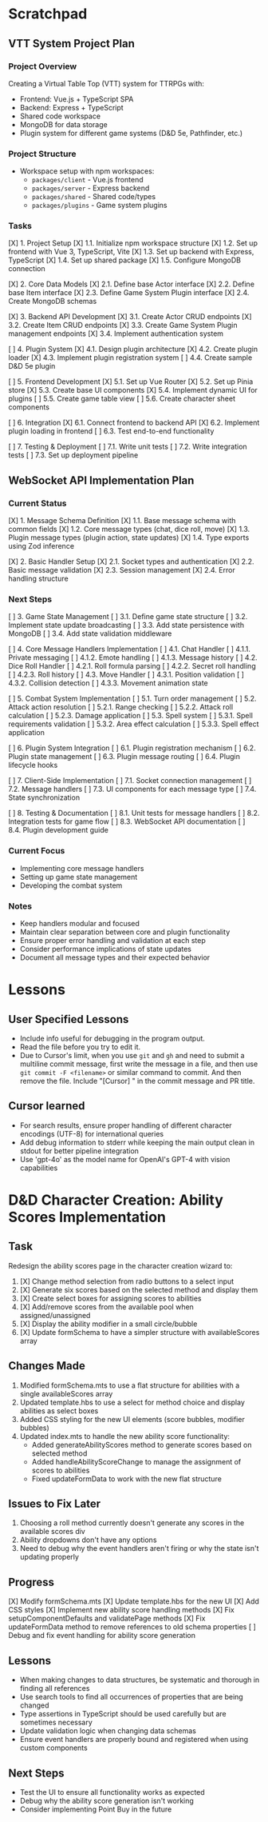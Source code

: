 # Scratchpad

## VTT System Project Plan

### Project Overview
Creating a Virtual Table Top (VTT) system for TTRPGs with:
- Frontend: Vue.js + TypeScript SPA
- Backend: Express + TypeScript
- Shared code workspace
- MongoDB for data storage
- Plugin system for different game systems (D&D 5e, Pathfinder, etc.)

### Project Structure
- Workspace setup with npm workspaces:
  - `packages/client` - Vue.js frontend
  - `packages/server` - Express backend
  - `packages/shared` - Shared code/types
  - `packages/plugins` - Game system plugins

### Tasks
[X] 1. Project Setup
  [X] 1.1. Initialize npm workspace structure
  [X] 1.2. Set up frontend with Vue 3, TypeScript, Vite
  [X] 1.3. Set up backend with Express, TypeScript
  [X] 1.4. Set up shared package
  [X] 1.5. Configure MongoDB connection

[X] 2. Core Data Models
  [X] 2.1. Define base Actor interface
  [X] 2.2. Define base Item interface
  [X] 2.3. Define Game System Plugin interface
  [X] 2.4. Create MongoDB schemas

[X] 3. Backend API Development
  [X] 3.1. Create Actor CRUD endpoints
  [X] 3.2. Create Item CRUD endpoints
  [X] 3.3. Create Game System Plugin management endpoints
  [X] 3.4. Implement authentication system

[ ] 4. Plugin System
  [X] 4.1. Design plugin architecture
  [X] 4.2. Create plugin loader
  [X] 4.3. Implement plugin registration system
  [ ] 4.4. Create sample D&D 5e plugin

[ ] 5. Frontend Development
  [X] 5.1. Set up Vue Router
  [X] 5.2. Set up Pinia store
  [X] 5.3. Create base UI components
  [X] 5.4. Implement dynamic UI for plugins
  [ ] 5.5. Create game table view
  [ ] 5.6. Create character sheet components

[ ] 6. Integration
  [X] 6.1. Connect frontend to backend API
  [X] 6.2. Implement plugin loading in frontend
  [ ] 6.3. Test end-to-end functionality

[ ] 7. Testing & Deployment
  [ ] 7.1. Write unit tests
  [ ] 7.2. Write integration tests
  [ ] 7.3. Set up deployment pipeline

## WebSocket API Implementation Plan

### Current Status
[X] 1. Message Schema Definition
  [X] 1.1. Base message schema with common fields
  [X] 1.2. Core message types (chat, dice roll, move)
  [X] 1.3. Plugin message types (plugin action, state updates)
  [X] 1.4. Type exports using Zod inference

[X] 2. Basic Handler Setup
  [X] 2.1. Socket types and authentication
  [X] 2.2. Basic message validation
  [X] 2.3. Session management
  [X] 2.4. Error handling structure

### Next Steps
[ ] 3. Game State Management
  [ ] 3.1. Define game state structure
  [ ] 3.2. Implement state update broadcasting
  [ ] 3.3. Add state persistence with MongoDB
  [ ] 3.4. Add state validation middleware

[ ] 4. Core Message Handlers Implementation
  [ ] 4.1. Chat Handler
    [ ] 4.1.1. Private messaging
    [ ] 4.1.2. Emote handling
    [ ] 4.1.3. Message history
  [ ] 4.2. Dice Roll Handler
    [ ] 4.2.1. Roll formula parsing
    [ ] 4.2.2. Secret roll handling
    [ ] 4.2.3. Roll history
  [ ] 4.3. Move Handler
    [ ] 4.3.1. Position validation
    [ ] 4.3.2. Collision detection
    [ ] 4.3.3. Movement animation state

[ ] 5. Combat System Implementation
  [ ] 5.1. Turn order management
  [ ] 5.2. Attack action resolution
    [ ] 5.2.1. Range checking
    [ ] 5.2.2. Attack roll calculation
    [ ] 5.2.3. Damage application
  [ ] 5.3. Spell system
    [ ] 5.3.1. Spell requirements validation
    [ ] 5.3.2. Area effect calculation
    [ ] 5.3.3. Spell effect application

[ ] 6. Plugin System Integration
  [ ] 6.1. Plugin registration mechanism
  [ ] 6.2. Plugin state management
  [ ] 6.3. Plugin message routing
  [ ] 6.4. Plugin lifecycle hooks

[ ] 7. Client-Side Implementation
  [ ] 7.1. Socket connection management
  [ ] 7.2. Message handlers
  [ ] 7.3. UI components for each message type
  [ ] 7.4. State synchronization

[ ] 8. Testing & Documentation
  [ ] 8.1. Unit tests for message handlers
  [ ] 8.2. Integration tests for game flow
  [ ] 8.3. WebSocket API documentation
  [ ] 8.4. Plugin development guide

### Current Focus
- Implementing core message handlers
- Setting up game state management
- Developing the combat system

### Notes
- Keep handlers modular and focused
- Maintain clear separation between core and plugin functionality
- Ensure proper error handling and validation at each step
- Consider performance implications of state updates
- Document all message types and their expected behavior

# Lessons

## User Specified Lessons

- Include info useful for debugging in the program output.
- Read the file before you try to edit it.
- Due to Cursor's limit, when you use `git` and `gh` and need to submit a multiline commit message, first write the message in a file, and then use `git commit -F <filename>` or similar command to commit. And then remove the file. Include "[Cursor] " in the commit message and PR title.

## Cursor learned

- For search results, ensure proper handling of different character encodings (UTF-8) for international queries
- Add debug information to stderr while keeping the main output clean in stdout for better pipeline integration
- Use 'gpt-4o' as the model name for OpenAI's GPT-4 with vision capabilities

# D&D Character Creation: Ability Scores Implementation

## Task
Redesign the ability scores page in the character creation wizard to:
1. [X] Change method selection from radio buttons to a select input
2. [X] Generate six scores based on the selected method and display them
3. [X] Create select boxes for assigning scores to abilities
4. [X] Add/remove scores from the available pool when assigned/unassigned
5. [X] Display the ability modifier in a small circle/bubble
6. [X] Update formSchema to have a simpler structure with availableScores array

## Changes Made
1. Modified formSchema.mts to use a flat structure for abilities with a single availableScores array
2. Updated template.hbs to use a select for method choice and display abilities as select boxes
3. Added CSS styling for the new UI elements (score bubbles, modifier bubbles)
4. Updated index.mts to handle the new ability score functionality:
   - Added generateAbilityScores method to generate scores based on selected method
   - Added handleAbilityScoreChange to manage the assignment of scores to abilities
   - Fixed updateFormData to work with the new flat structure

## Issues to Fix Later
1. Choosing a roll method currently doesn't generate any scores in the available scores div
2. Ability dropdowns don't have any options
3. Need to debug why the event handlers aren't firing or why the state isn't updating properly

## Progress
[X] Modify formSchema.mts
[X] Update template.hbs for the new UI
[X] Add CSS styles
[X] Implement new ability score handling methods
[X] Fix setupComponentDefaults and validatePage methods
[X] Fix updateFormData method to remove references to old schema properties
[ ] Debug and fix event handling for ability score generation

## Lessons
- When making changes to data structures, be systematic and thorough in finding all references
- Use search tools to find all occurrences of properties that are being changed
- Type assertions in TypeScript should be used carefully but are sometimes necessary
- Update validation logic when changing data schemas
- Ensure event handlers are properly bound and registered when using custom components

## Next Steps
- Test the UI to ensure all functionality works as expected
- Debug why the ability score generation isn't working
- Consider implementing Point Buy in the future
